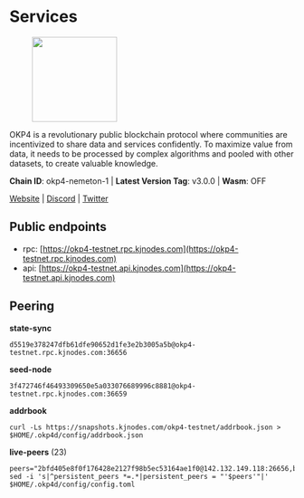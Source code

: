 # Services

<figure><img src="https://raw.githubusercontent.com/kj89/testnet_manuals/main/pingpub/logos/okp4.png" width="150" alt=""><figcaption></figcaption></figure>

OKP4 is a revolutionary public blockchain protocol where communities are incentivized to  share data and services confidently. To maximize value from data, it needs to be processed  by complex algorithms and pooled with other datasets, to create valuable knowledge.

**Chain ID**: okp4-nemeton-1 | **Latest Version Tag**: v3.0.0 | **Wasm**: OFF

[Website](https://okp4.network) | [Discord](https://discord.gg/okp4) | [Twitter](https://twitter.com/OKP4_Protocol)


## Public endpoints

* rpc: [https://okp4-testnet.rpc.kjnodes.com](https://okp4-testnet.rpc.kjnodes.com)
* api: [https://okp4-testnet.api.kjnodes.com](https://okp4-testnet.api.kjnodes.com)

## Peering

**state-sync**

```
d5519e378247dfb61dfe90652d1fe3e2b3005a5b@okp4-testnet.rpc.kjnodes.com:36656
```

**seed-node**

```
3f472746f46493309650e5a033076689996c8881@okp4-testnet.rpc.kjnodes.com:36659
```

**addrbook**
```
curl -Ls https://snapshots.kjnodes.com/okp4-testnet/addrbook.json > $HOME/.okp4d/config/addrbook.json
```

**live-peers** (23)
```
peers="2bfd405e8f0f176428e2127f98b5ec53164ae1f0@142.132.149.118:26656,b2c6835ab2300785ca3bdc0e045d8861504a9ff4@185.194.219.96:26656,5c2a752c9b1952dbed075c56c600c3a79b58c395@95.214.55.232:26996,d4305fcb7b20dc96481a6ae6ae84f281f3413a4e@65.109.37.58:13656,d5519e378247dfb61dfe90652d1fe3e2b3005a5b@65.109.68.190:36656,cd2e7d49cc2f911d7df7c7951d72c96727d1db1d@212.8.240.13:36656,8a7605d8ae4338de5b7a0d5c70244ce05e377630@85.10.200.221:26656,8cdeb85dada114c959c36bb59ce258c65ae3a09c@88.198.242.163:36656,b0b56d944cf1cc569a1e77e0923e075bad94d755@141.95.145.41:28656,5ed1edac2d35c91577b34f6002c85927027058b9@95.217.202.49:30656,42b1ed3a559cbc09278d360dfccf64866a780104@65.109.27.156:29656,fff0a8c202befd9459ff93783a0e7756da305fe3@38.242.150.63:16656,74349a1cb9479b291866debe2042de8a2e88b850@65.108.233.109:17656,11d2d5cab53f3e10bc8d91c76601d68cce33c82b@144.76.28.163:26656,854cc8b83a48ba4394c1940b57d0f42ec013e033@38.242.251.204:26656,d1a0ff9bd7ea1ebd06bc7158f3523f5e557328be@163.172.131.169:26656,30092d2717053f1c0813e8354c07c761c9c3ac5c@194.163.161.234:26656,44c4ad482cf8f1d9e7e18968da78bd0349fe853e@5.78.54.193:26656,9d1482bc31fb4578a5c7f7f65c4e0aaf2dfc2336@213.239.215.77:36656,307fb25cd6998d0d5bd1d947571f6043c6bb4069@65.109.31.114:2280,be9841ace1d71a4c7681918ee39f5e00d8e96a82@213.239.216.252:36656,f7e481df45bfbe62ea0553f5f6da34eaf4f688c3@194.34.232.225:26656,e755eb8016c2f6f5303b2f8d503d9126d235e80f@138.201.35.56:26656"
sed -i 's|^persistent_peers *=.*|persistent_peers = "'$peers'"|' $HOME/.okp4d/config/config.toml
```
